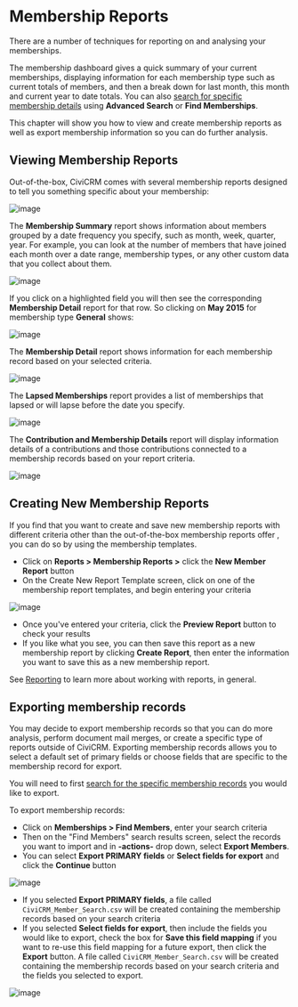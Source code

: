 # Membership Reports

There are a number of techniques for reporting on and analysing your
memberships.

The membership dashboard gives a quick summary of your current
memberships, displaying information for each membership type such as
current totals of members, and then a break down for last month, this
month and current year to date totals. You can also [search for specific membership details](membership/finding-and-viewing-memberships.md#searching) using **Advanced Search** or **Find Memberships**.

This chapter will show you how to view and create membership reports as
well as export membership information so you can do further analysis.

## Viewing Membership Reports

Out-of-the-box, CiviCRM comes with several membership reports designed
to tell you something specific about your membership:

![image](img/membership_report_list_1.png)


The **Membership Summary** report shows information about members
grouped by a date frequency you specify, such as month, week, quarter,
year. For example, you can look at the number of members that have
joined each month over a date range, membership types, or any other
custom data that you collect about them.

![image](img/membership_summary_report.png)

If you click on a highlighted field you will then see the corresponding
**Membership Detail** report for that row. So clicking on **May 2015**
for membership type **General** shows:

![image](img/membership_detail_from_summary_report.png)

The **Membership Detail** report shows information for each
membership record based on your selected criteria.

![image](img/membership_detail_report.png)


The **Lapsed Memberships** report provides a list of memberships that
lapsed or will lapse before the date you specify.

![image](img/membership_lapsed_report.png)


The **Contribution and Membership Details** report will display
information details of a contributions and those contributions connected
to a membership records based on your report criteria.

![image](img/membership_contribution_report.png)

## Creating New Membership Reports

If you find that you want to create and save new membership reports with
different criteria other than the out-of-the-box membership reports
offer , you can do so by using the membership templates.

-   Click on **Reports > Membership Reports >** click the **New Member
    Report** button
-   On the Create New Report Template screen, click on one of the
    membership report templates, and begin entering your criteria

![image](img/memberships_create_new_membership_report_1.png)

-   Once you've entered your criteria, click the **Preview Report**
    button to check your results
-   If you like what you see, you can then save this report as a new
    membership report by clicking **Create Report**, then enter the
    information you want to save this as a new membership report.

See [Reporting](reporting/what-you-need-to-know.md) to learn more about working with reports, in general.

## Exporting membership records

You may decide to export membership records so that you can do more
analysis, perform document mail merges, or create a specific type of
reports outside of CiviCRM. Exporting membership records allows you to
select a default set of primary fields or choose fields that are
specific to the membership record for export.

You will need to first [search for the specific membership records](membership/finding-and-viewing-memberships.md#searching) you
would like to export.

To export membership records:

-   Click on **Memberships > Find Members**, enter your search
    criteria
-   Then on the "Find Members" search results screen, select the records
    you want to import and in **-actions-** drop down, select **Export
    Members**.
-   You can select **Export PRIMARY fields** or **Select fields for
    export** and click the **Continue** button

![image](img/memberships_export_memberships_screen.png)

-   If you selected **Export PRIMARY fields**, a file called
    `CiviCRM_Member_Search.csv` will be created containing the
    membership records based on your search criteria
-   If you selected **Select fields for export**, then include the
    fields you would like to export, check the box for **Save this field
    mapping** if you want to re-use this field mapping for a future
    export, then click the **Export** button. A file called
    `CiviCRM_Member_Search.csv` will be created containing the
    membership records based on your search criteria and the fields you
    selected to export.

![image](img/memberships_select_fields_to_export.png)
